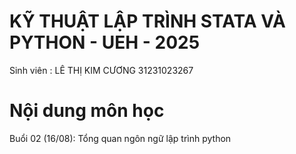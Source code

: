 # KỸ THUẬT LẬP TRÌNH STATA VÀ PYTHON - UEH - 2025
Sinh viên : LÊ THỊ KIM CƯƠNG 31231023267
# Nội dung môn học
Buổi 02 (16/08): Tổng quan ngôn ngữ lập trình python
